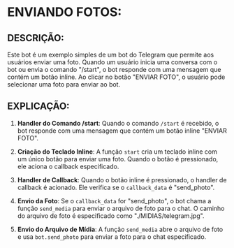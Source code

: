 # ENVIANDO FOTOS:
## DESCRIÇÃO:
Este bot é um exemplo simples de um bot do Telegram que permite aos usuários enviar uma foto. Quando um usuário inicia uma conversa com o bot ou envia o comando "/start", o bot responde com uma mensagem que contém um botão inline. Ao clicar no botão "ENVIAR FOTO", o usuário pode selecionar uma foto para enviar ao bot.

## EXPLICAÇÃO:
1. **Handler do Comando /start**: Quando o comando `/start` é recebido, o bot responde com uma mensagem que contém um botão inline "ENVIAR FOTO".

2. **Criação do Teclado Inline**: A função `start` cria um teclado inline com um único botão para enviar uma foto. Quando o botão é pressionado, ele aciona o callback especificado.

3. **Handler de Callback**: Quando o botão inline é pressionado, o handler de callback é acionado. Ele verifica se o `callback_data` é "send_photo".

4. **Envio da Foto**: Se o `callback_data` for "send_photo", o bot chama a função `send_media` para enviar o arquivo de foto para o chat. O caminho do arquivo de foto é especificado como "./MIDIAS/telegram.jpg".

5. **Envio do Arquivo de Mídia**: A função `send_media` abre o arquivo de foto e usa `bot.send_photo` para enviar a foto para o chat especificado.


